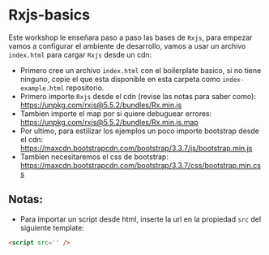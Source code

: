 # Rxjs-basics

Este workshop le enseñara paso a paso las bases de `Rxjs`, para empezar vamos a configurar el ambiente de desarrollo, vamos a usar un archivo `index.html` para cargar `Rxjs` desde un cdn:

* Primero cree un archivo `index.html` con el boilerplate basico, si no tiene ninguno, copie el que esta disponible en esta carpeta como `index-example.html` repositorio.
* Primero importe `Rxjs` desde el cdn (revise las notas para saber como): https://unpkg.com/rxjs@5.5.2/bundles/Rx.min.js
* Tambien importe el map por si quiere debuguear errores: https://unpkg.com/rxjs@5.5.2/bundles/Rx.min.js.map
* Por ultimo, para estilizar los ejemplos un poco importe bootstrap desde el cdn: https://maxcdn.bootstrapcdn.com/bootstrap/3.3.7/js/bootstrap.min.js
* Tambien necesitaremos el css de bootstrap: https://maxcdn.bootstrapcdn.com/bootstrap/3.3.7/css/bootstrap.min.css

## Notas:
* Para importar un script desde html, inserte la url en la propiedad `src` del siguiente template:
```html
<script src='' />
```
